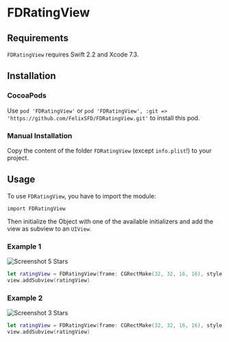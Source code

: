 # FDRatingView

## Requirements
`FDRatingView` requires Swift 2.2 and Xcode 7.3.

## Installation
### CocoaPods
Use `pod 'FDRatingView'` or `pod 'FDRatingView', :git => 'https://github.com/FelixSFD/FDRatingView.git'` to install this pod.
### Manual Installation
Copy the content of the folder `FDRatingView` (except `info.plist`!) to your project.

## Usage
To use `FDRatingView`, you have to import the module:

`import FDRatingView`

Then initialize the Object with one of the available initializers and add the view as subview to an `UIView`.

### Example 1

![Screenshot 5 Stars](http://i.imgur.com/WlxcJty.png "Screenshot 5 Stars")

```swift
let ratingView = FDRatingView(frame: CGRectMake(32, 32, 16, 16), style:.Star, numberOfStars: 5, fillValue: 2.33, color: UIColor.redColor(), lineWidth:0.7, spacing:3.0)
view.addSubview(ratingView)
```

### Example 2

![Screenshot 3 Stars](http://i.imgur.com/cNZmnl3.png "Screenshot 3 Stars")

```swift
let ratingView = FDRatingView(frame: CGRectMake(32, 32, 16, 16), style:.Star, numberOfStars: 3, fillValue: 3, color: UIColor.blackColor())
view.addSubview(ratingView)
```
